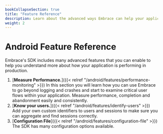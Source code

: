 ```yaml
---
bookCollapseSection: true
title: "Feature Reference"
description: Learn about the advanced ways Embrace can help your application
weight: 2
---
```


# Android Feature Reference

Embrace's SDK includes many advanced features that you can enable to help you understand more about
how your application is performing in production.

1. [**Measure Performance.**]({{< relref "/android/features/performance-monitoring" >}}) In this section you will learn how you can use Embrace to go beyond logging and crashes and start to examine critical user flows within your application. Measure performance, completion and abandonment easily and consistently.
1. [**Know your users.**]({{< relref "/android/features/identify-users" >}}) Add your own custom identifiers to users and sessions to make sure you can aggregate and find sessions correctly.
1. [**Configuration File**]({{< relref "/android/features/configuration-file" >}}) The SDK has many configuration options available.

